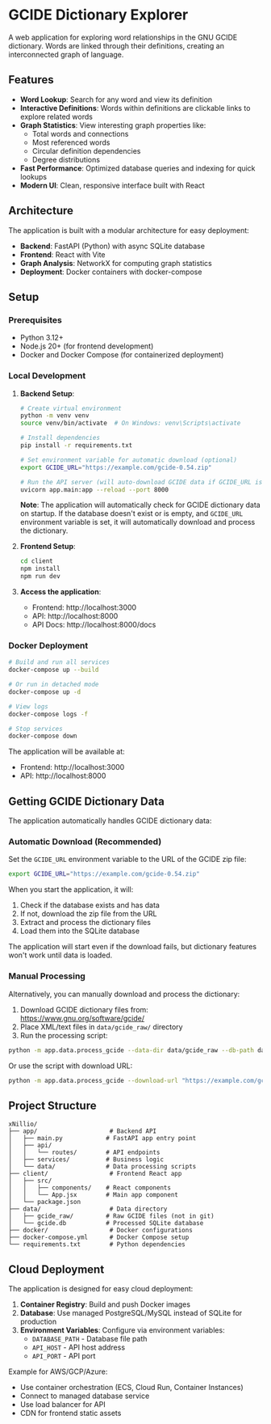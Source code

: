 # GCIDE Dictionary Explorer

A web application for exploring word relationships in the GNU GCIDE dictionary. Words are linked through their definitions, creating an interconnected graph of language.

## Features

- **Word Lookup**: Search for any word and view its definition
- **Interactive Definitions**: Words within definitions are clickable links to explore related words
- **Graph Statistics**: View interesting graph properties like:
  - Total words and connections
  - Most referenced words
  - Circular definition dependencies
  - Degree distributions
- **Fast Performance**: Optimized database queries and indexing for quick lookups
- **Modern UI**: Clean, responsive interface built with React

## Architecture

The application is built with a modular architecture for easy deployment:

- **Backend**: FastAPI (Python) with async SQLite database
- **Frontend**: React with Vite
- **Graph Analysis**: NetworkX for computing graph statistics
- **Deployment**: Docker containers with docker-compose

## Setup

### Prerequisites

- Python 3.12+
- Node.js 20+ (for frontend development)
- Docker and Docker Compose (for containerized deployment)

### Local Development

1. **Backend Setup**:
   ```bash
   # Create virtual environment
   python -m venv venv
   source venv/bin/activate  # On Windows: venv\Scripts\activate
   
   # Install dependencies
   pip install -r requirements.txt
   
   # Set environment variable for automatic download (optional)
   export GCIDE_URL="https://example.com/gcide-0.54.zip"
   
   # Run the API server (will auto-download GCIDE data if GCIDE_URL is set)
   uvicorn app.main:app --reload --port 8000
   ```
   
   **Note**: The application will automatically check for GCIDE dictionary data on startup.
   If the database doesn't exist or is empty, and `GCIDE_URL` environment variable is set,
   it will automatically download and process the dictionary.

2. **Frontend Setup**:
   ```bash
   cd client
   npm install
   npm run dev
   ```

3. **Access the application**:
   - Frontend: http://localhost:3000
   - API: http://localhost:8000
   - API Docs: http://localhost:8000/docs

### Docker Deployment

```bash
# Build and run all services
docker-compose up --build

# Or run in detached mode
docker-compose up -d

# View logs
docker-compose logs -f

# Stop services
docker-compose down
```

The application will be available at:
- Frontend: http://localhost:3000
- API: http://localhost:8000

## Getting GCIDE Dictionary Data

The application automatically handles GCIDE dictionary data:

### Automatic Download (Recommended)

Set the `GCIDE_URL` environment variable to the URL of the GCIDE zip file:

```bash
export GCIDE_URL="https://example.com/gcide-0.54.zip"
```

When you start the application, it will:
1. Check if the database exists and has data
2. If not, download the zip file from the URL
3. Extract and process the dictionary files
4. Load them into the SQLite database

The application will start even if the download fails, but dictionary features won't work until data is loaded.

### Manual Processing

Alternatively, you can manually download and process the dictionary:

1. Download GCIDE dictionary files from: https://www.gnu.org/software/gcide/
2. Place XML/text files in `data/gcide_raw/` directory
3. Run the processing script:

```bash
python -m app.data.process_gcide --data-dir data/gcide_raw --db-path data/gcide.db
```

Or use the script with download URL:

```bash
python -m app.data.process_gcide --download-url "https://example.com/gcide-0.54.zip"
```


## Project Structure

```
xNillio/
├── app/                    # Backend API
│   ├── main.py            # FastAPI app entry point
│   ├── api/
│   │   └── routes/        # API endpoints
│   ├── services/          # Business logic
│   └── data/              # Data processing scripts
├── client/                 # Frontend React app
│   ├── src/
│   │   ├── components/    # React components
│   │   └── App.jsx        # Main app component
│   └── package.json
├── data/                   # Data directory
│   ├── gcide_raw/         # Raw GCIDE files (not in git)
│   └── gcide.db           # Processed SQLite database
├── docker/                 # Docker configurations
├── docker-compose.yml      # Docker Compose setup
└── requirements.txt        # Python dependencies
```

## Cloud Deployment

The application is designed for easy cloud deployment:

1. **Container Registry**: Build and push Docker images
2. **Database**: Use managed PostgreSQL/MySQL instead of SQLite for production
3. **Environment Variables**: Configure via environment variables:
   - `DATABASE_PATH` - Database file path
   - `API_HOST` - API host address
   - `API_PORT` - API port

Example for AWS/GCP/Azure:
- Use container orchestration (ECS, Cloud Run, Container Instances)
- Connect to managed database service
- Use load balancer for API
- CDN for frontend static assets
